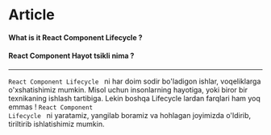 # Article
#### What is it React Component Lifecycle ?
#### React Component Hayot tsikli nima ?

***
<code>React Component Lifecycle </code> ni har doim sodir bo'ladigon ishlar, voqeliklarga o'xshatishimiz mumkin. Misol uchun insonlarning hayotiga, 
yoki biror bir texnikaning ishlash tartibiga. Lekin boshqa Lifecycle lardan farqlari ham yoq emmas ! <code>React Component Lifecycle </code> ni yaratamiz, yangilab boramiz va hohlagan joyimizda o'ldirib, tiriltirib ishlatishimiz mumkin.
